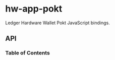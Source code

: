 # hw-app-pokt

Ledger Hardware Wallet Pokt JavaScript bindings.

## API

<!-- Generated by documentation.js. Update this documentation by updating the source code. -->

### Table of Contents
